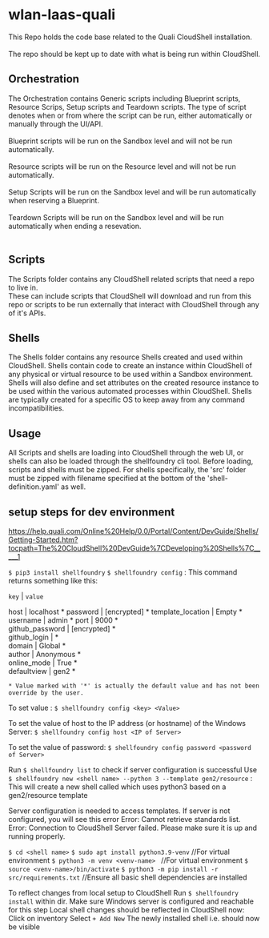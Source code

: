# wlan-laas-quali

This Repo holds the code base related to the Quali CloudShell installation.<br><br>
The repo should be kept up to date with what is being run within CloudShell.<br>

## Orchestration

The Orchestration contains Generic scripts including Blueprint scripts, Resource Scrips, Setup scripts and Teardown scripts.
The type of script denotes when or from where the script can be run, either automatically or manually through the UI/API.<br><br>
Blueprint scripts will be run on the Sandbox level and will not be run automatically.<br><br>
Resource scripts will be run on the Resource level and will not be run automatically.<br><br>
Setup Scripts will be run on the Sandbox level and will be run automatically when reserving a Blueprint.<br><br>
Teardown Scripts will be run on the Sandbox level and will be run automatically when ending a resevation.<br><br>

## Scripts

The Scripts folder contains any CloudShell related scripts that need a repo to live in.<br>
These can include scripts that CloudShell will download and run from this repo or scripts to be run externally that interact with CloudShell through any of it's APIs.

## Shells

The Shells folder contains any resource Shells created and used within CloudShell. Shells contain code to create an instance within CloudShell of any physical or virtual resource to be used within a Sandbox environment.
Shells will also define and set attributes on the created resource instance to be used within the various automated processes within CloudShell.
Shells are typically created for a specific OS to keep away from any command incompatibilities.

## Usage

All Scripts and shells are loading into CloudShell through the web UI, or shells can also be loaded through the shellfoundry cli tool.
Before loading, scripts and shells must be zipped. For shells specifically, the 'src' folder must be zipped with filename specified at the bottom of the 'shell-definition.yaml' as well.

## setup steps for dev environment
https://help.quali.com/Online%20Help/0.0/Portal/Content/DevGuide/Shells/Getting-Started.htm?tocpath=The%20CloudShell%20DevGuide%7CDeveloping%20Shells%7C_____1

`$ pip3 install shellfoundry`
`$ shellfoundry config` : This command returns something like this:


`key`              | `value`      

 host              | localhost    * 
 password          | [encrypted]  * 
 template_location | Empty        * 
 username          | admin        * 
 port              | 9000         *                                                                                                                                                                                
 github_password   | [encrypted]  *                                                                                                                                                                                
 github_login      |              *                                                                                                                                                                                
 domain            | Global       *                                                                                                                                                                                
 author            | Anonymous    *                                                                                                                                                                                
 online_mode       | True         *                                                                                                                                                                                
 defaultview       | gen2         *                                                                                                                                                                                
                                                                                                                                                                                                                  

    * Value marked with '*' is actually the default value and has not been override by the user.

To set value  :
    `$ shellfoundry config <key> <Value>`

To set the value of host to the IP address (or hostname) of the Windows Server:
    `$ shellfoundry config host <IP of Server>`

To set the value of password:
    `$ shellfoundry config password <password of Server>`

Run `$ shellfoundry list`  to check if server configuration is successful
Use `$ shellfoundry new <shell name> --python 3 --template gen2/resource` : This will create a new shell called <shell name> which uses python3 based on a gen2/resource template  

Server configuration is needed to access templates. If server is not configured, you will see this error
    Error: Cannot retrieve standards list. Error: Connection to CloudShell Server failed. Please make sure it is up and running properly.

`$ cd <shell name>`
`$ sudo apt install python3.9-venv` //For virtual environment 
`$ python3 -m venv <venv-name> `   //For virtual environment
`$ source <venv-name>/bin/activate`
`$ python3 -m pip install -r src/requirements.txt` //Ensure all basic shell dependencies are installed


To reflect changes from local setup to CloudShell
Run `$ shellfoundry install`  within <shell name> dir. Make sure Windows server is configured and reachable for this step
Local shell changes should be reflected in CloudShell now: 
    Click on inventory 
    Select `+ Add New`
    The newly installed shell i.e. <shell name> should now be visible



